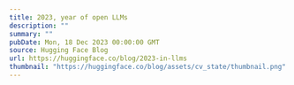 ```yaml
---
title: 2023, year of open LLMs
description: ""
summary: ""
pubDate: Mon, 18 Dec 2023 00:00:00 GMT
source: Hugging Face Blog
url: https://huggingface.co/blog/2023-in-llms
thumbnail: "https://huggingface.co/blog/assets/cv_state/thumbnail.png"
---
```


